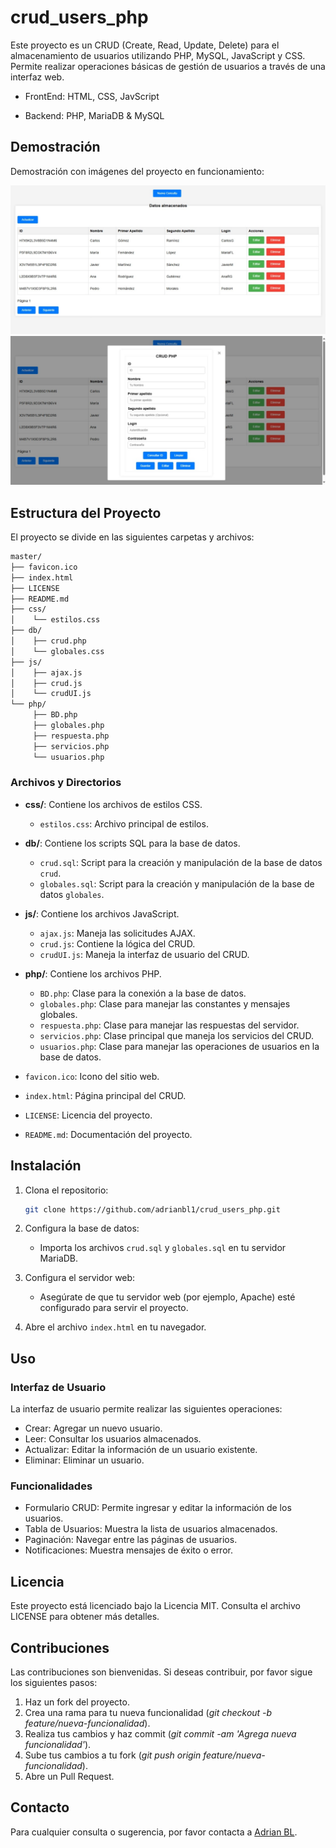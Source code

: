 # crud_users_php

Este proyecto es un CRUD (Create, Read, Update, Delete) para el almacenamiento de usuarios utilizando PHP, MySQL, JavaScript y CSS. Permite realizar operaciones básicas de gestión de usuarios a través de una interfaz web.

* FrontEnd: HTML, CSS, JavScript

* Backend: PHP, MariaDB & MySQL

## Demostración
Demostración con imágenes del proyecto en funcionamiento:
<div align="center">
    <img src="/docs/14-2-2025_141048_localhost.jpeg" alt="Vista 1">
    <img src="/docs/14-2-2025_143931_localhost.jpeg" alt="Vista 2">
</div>


## Estructura del Proyecto
El proyecto se divide en las siguientes carpetas y archivos:

```bash
master/
├── favicon.ico
├── index.html
├── LICENSE
├── README.md
├── css/
│    └── estilos.css
├── db/
│    ├── crud.php
│    └── globales.css
├── js/
│    ├── ajax.js
│    ├── crud.js
│    └── crudUI.js
└── php/
     ├── BD.php
     ├── globales.php
     ├── respuesta.php
     ├── servicios.php
     └── usuarios.php
``` 

### Archivos y Directorios

- **css/**: Contiene los archivos de estilos CSS.
  - `estilos.css`: Archivo principal de estilos.

- **db/**: Contiene los scripts SQL para la base de datos.
  - `crud.sql`: Script para la creación y manipulación de la base de datos `crud`.
  - `globales.sql`: Script para la creación y manipulación de la base de datos `globales`.

- **js/**: Contiene los archivos JavaScript.
  - `ajax.js`: Maneja las solicitudes AJAX.
  - `crud.js`: Contiene la lógica del CRUD.
  - `crudUI.js`: Maneja la interfaz de usuario del CRUD.

- **php/**: Contiene los archivos PHP.
  - `BD.php`: Clase para la conexión a la base de datos.
  - `globales.php`: Clase para manejar las constantes y mensajes globales.
  - `respuesta.php`: Clase para manejar las respuestas del servidor.
  - `servicios.php`: Clase principal que maneja los servicios del CRUD.
  - `usuarios.php`: Clase para manejar las operaciones de usuarios en la base de datos.

- `favicon.ico`: Icono del sitio web.
- `index.html`: Página principal del CRUD.
- `LICENSE`: Licencia del proyecto.
- `README.md`: Documentación del proyecto.

## Instalación

1. Clona el repositorio:
   ```sh
   git clone https://github.com/adrianbl1/crud_users_php.git 
   ```

2. Configura la base de datos:
   - Importa los archivos `crud.sql` y `globales.sql` en tu servidor MariaDB.

3. Configura el servidor web:
   - Asegúrate de que tu servidor web (por ejemplo, Apache) esté configurado para servir el proyecto.

4. Abre el archivo `index.html` en tu navegador.

## Uso
### Interfaz de Usuario

La interfaz de usuario permite realizar las siguientes operaciones:

- Crear: Agregar un nuevo usuario.
- Leer: Consultar los usuarios almacenados.
- Actualizar: Editar la información de un usuario existente.
- Eliminar: Eliminar un usuario.

### Funcionalidades

- Formulario CRUD: Permite ingresar y editar la información de los usuarios.
- Tabla de Usuarios: Muestra la lista de usuarios almacenados.
- Paginación: Navegar entre las páginas de usuarios.
- Notificaciones: Muestra mensajes de éxito o error.

## Licencia
Este proyecto está licenciado bajo la Licencia MIT. Consulta el archivo LICENSE para obtener más detalles.

## Contribuciones
Las contribuciones son bienvenidas. Si deseas contribuir, por favor sigue los siguientes pasos:

1. Haz un fork del proyecto.
2. Crea una rama para tu nueva funcionalidad (*git checkout -b feature/nueva-funcionalidad*).
3. Realiza tus cambios y haz commit (*git commit -am 'Agrega nueva funcionalidad'*).
4. Sube tus cambios a tu fork (*git push origin feature/nueva-funcionalidad*).
5. Abre un Pull Request.

## Contacto
Para cualquier consulta o sugerencia, por favor contacta a [Adrian BL](https://github.com/adrianbl1).